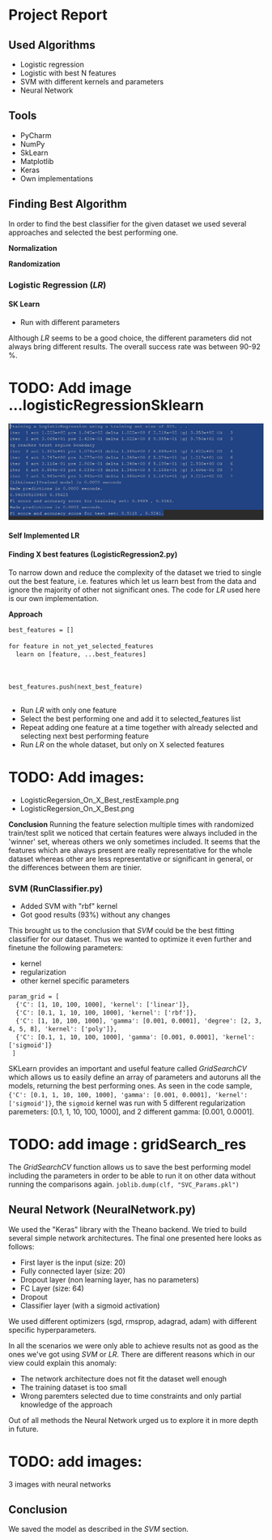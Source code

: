 # Project Report

## Used Algorithms

* Logistic regression 
* Logistic with best N features
* SVM with different kernels and parameters
* Neural Network

## Tools

* PyCharm
* NumPy
* SkLearn
* Matplotlib
* Keras
* Own implementations

## Finding Best Algorithm

In order to find the best classifier for the given dataset we used several approaches and selected the best performing one. 

**Normalization**

**Randomization**

### Logistic Regression (*LR*)

#### SK Learn
* Run with different parameters

Although *LR* seems to be a good choice, the different parameters did not always bring different results. The overall success rate was between 90-92 %.

# TODO: Add image ...logisticRegressionSklearn

![Image of Yaktocat](images/logistic_sklearn_res.PNG)



#### Self Implemented LR


#### Finding X best features (LogisticRegression2.py)
To narrow down and reduce the complexity of the dataset we tried to single out the best feature, i.e. features which let us learn best from the data and ignore the majority of other not significant ones. The code for *LR* used here is our own implementation.

**Approach**

```
best_features = []

for feature in not_yet_selected_features
  learn on [feature, ...best_features]
  
  
  
best_features.push(next_best_feature)
 
```
* Run *LR* with only one feature 
* Select the best performing one and add it to selected_features list
* Repeat adding one feature at a time together with already selected and selecting next best performing feature
* Run *LR* on the whole dataset, but only on X selected features

# TODO: Add images:
* LogisticRegersion_On_X_Best_restExample.png
* LogisticRegersion_On_X_Best.png


**Conclusion**
Running the feature selection multiple times with randomized train/test split we noticed that certain features were always included in the 'winner' set, whereas others we only sometimes included. It seems that the features which are always present are really representative for the whole dataset whereas other are less representative or significant in general, or the differences between them are tinier.

### SVM (RunClassifier.py)

* Added SVM with "rbf" kernel
* Got good results (93%) without any changes

This brought us to the conclusion that *SVM* could be the best fitting classifier for our dataset. Thus we wanted to optimize it even further and finetune the following parameters:

* kernel
* regularization
* other kernel specific parameters

```
param_grid = [
  {'C': [1, 10, 100, 1000], 'kernel': ['linear']},
  {'C': [0.1, 1, 10, 100, 1000], 'kernel': ['rbf']},
  {'C': [1, 10, 100, 1000], 'gamma': [0.001, 0.0001], 'degree': [2, 3, 4, 5, 8], 'kernel': ['poly']},
  {'C': [0.1, 1, 10, 100, 1000], 'gamma': [0.001, 0.0001], 'kernel': ['sigmoid']}
 ]
```

SKLearn provides an important and useful feature called *GridSearchCV* which allows us to easily define an array of parameters and autoruns all the models, returning the best performing ones. As seen in the code sample, ` {'C': [0.1, 1, 10, 100, 1000], 'gamma': [0.001, 0.0001], 'kernel': ['sigmoid']}`, the `sigmoid` kernel was run with 5 different regularization paremeters:  [0.1, 1, 10, 100, 1000], and 2 different gamma:  [0.001, 0.0001].

# TODO: add image : gridSearch_res

The *GridSearchCV* function allows us to save the best performing model including the parameters in order to be able to run it on other data without running the comparisons again. `joblib.dump(clf, "SVC_Params.pkl")`

## Neural Network (NeuralNetwork.py)



We used the "Keras" library with the Theano backend. We tried to build several simple network architectures. The final one presented here looks as follows:

* First layer is the input (size: 20)
* Fully connected layer (size: 20)
* Dropout layer (non learning layer, has no parameters)
* FC Layer (size: 64) 
* Dropout
* Classifier layer (with a sigmoid activation)

We used different optimizers (sgd, rmsprop, adagrad, adam) with different specific hyperparameters.

In all the scenarios we were only able to achieve results not as good as the ones we've got using *SVM* or *LR*. There are different reasons which in our view could explain this anomaly:

* The network architecture does not fit the dataset well enough
* The training dataset is too small
* Wrong paremters selected due to time constraints and only partial knowledge of the approach

Out of all methods the Neural Network urged us to explore it in more depth in future.

# TODO: add images: 
3 images with neural networks


## Conclusion

We saved the model as described in the *SVM* section. 
